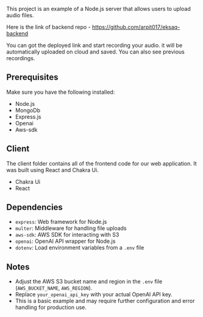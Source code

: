 
This project is an example of a Node.js server that allows users to upload audio files.

Here is the link of backend repo - https://github.com/arpit017/eksaq-backend

You can got the deployed link and start recording your audio. it will be automatically uploaded on cloud and saved. You can also see previous recordings.



## Prerequisites

Make sure you have the following installed:

- Node.js
- MongoDb
- Express.js
- Openai
- Aws-sdk


## Client
The client folder contains all of the frontend code for our web application. It was built using React and Chakra Ui.

- Chakra Ui
- React


## Dependencies

- `express`: Web framework for Node.js
- `multer`: Middleware for handling file uploads
- `aws-sdk`: AWS SDK for interacting with S3
- `openai`: OpenAI API wrapper for Node.js
- `dotenv`: Load environment variables from a `.env` file



## Notes

- Adjust the AWS S3 bucket name and region in the `.env` file (`AWS_BUCKET_NAME`, `AWS_REGION`).
- Replace `your_openai_api_key` with your actual OpenAI API key.
- This is a basic example and may require further configuration and error handling for production use.
